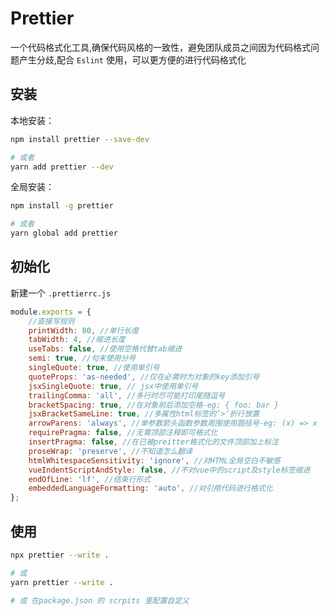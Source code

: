 # Prettier

一个代码格式化工具,确保代码风格的一致性，避免团队成员之间因为代码格式问题产生分歧,配合 `Eslint` 使用，可以更方便的进行代码格式化

## 安装


本地安装：
```sh
npm install prettier --save-dev

# 或者
yarn add prettier --dev
```

全局安装：

```sh
npm install -g prettier

# 或者
yarn global add prettier

```

## 初始化

新建一个 `.prettierrc.js`

```js
module.exports = {
    //直接写规则
    printWidth: 80, //单行长度
    tabWidth: 4, //缩进长度
    useTabs: false, //使用空格代替tab缩进
    semi: true, //句末使用分号
    singleQuote: true, //使用单引号
    quoteProps: 'as-needed', //仅在必需时为对象的key添加引号
    jsxSingleQuote: true, // jsx中使用单引号
    trailingComma: 'all', //多行时尽可能打印尾随逗号
    bracketSpacing: true, //在对象前后添加空格-eg: { foo: bar }
    jsxBracketSameLine: true, //多属性html标签的‘>’折行放置
    arrowParens: 'always', //单参数箭头函数参数周围使用圆括号-eg: (x) => x
    requirePragma: false, //无需顶部注释即可格式化
    insertPragma: false, //在已被preitter格式化的文件顶部加上标注
    proseWrap: 'preserve', //不知道怎么翻译
    htmlWhitespaceSensitivity: 'ignore', //对HTML全局空白不敏感
    vueIndentScriptAndStyle: false, //不对vue中的script及style标签缩进
    endOfLine: 'lf', //结束行形式
    embeddedLanguageFormatting: 'auto', //对引用代码进行格式化
};
```

## 使用

```sh
npx prettier --write .

# 或
yarn prettier --write .

# 或 在package.json 的 scrpits 里配置自定义
```
